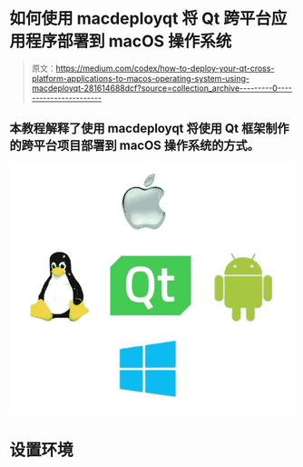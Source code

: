 # 如何使用 macdeployqt 将 Qt 跨平台应用程序部署到 macOS 操作系统

> 原文：<https://medium.com/codex/how-to-deploy-your-qt-cross-platform-applications-to-macos-operating-system-using-macdeployqt-281614688dcf?source=collection_archive---------0----------------------->

## 本教程解释了使用 **macdeployqt** 将使用 Qt 框架制作的跨平台项目部署到 macOS 操作系统的方式。

![](img/a3b375ea5fee6ec8d3b3bf82cd8a7d5a.png)

# 设置环境